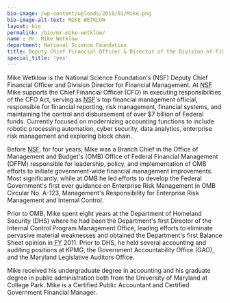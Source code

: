 ```yaml
---
bio-image: /wp-content/uploads/2018/01/Mike.png
bio-image-alt-text: MIKE WETKLOW
layout: bio
permalink: /bio/mr-mike-wetklow/
name : Mr. Mike Wetklow
department: National Science Foundation
title: Deputy Chief Financial Officer & Director of the Division of Financial Management(DFM)
special_title: 'yes'
---
```

   Mike Wetklow is the National Science Foundation's (NSF) Deputy Chief Financial Officer and Division Director for Financial Management. At <abbr title="National Science Foundation">NSF</abbr> Mike supports the Chief Financial Officer (CFO) in executing responsibilities of the CFO Act, serving as <abbr title="National Science Foundation">NSF</abbr>'s top financial management official, responsible for financial reporting, risk management, financial systems, and maintaining the control and disbursement of over $7 billion of Federal funds. Currently focused on modernizing accounting functions to include robotic processing automation, cyber security, data analytics, enterprise risk management and exploring block chain.
             
   Before <abbr title="National Science Foundation">NSF</abbr>, for four years, Mike was a Branch Chief in the Office of Management and Budget's (OMB) Office of Federal Financial Management (OFFM) responsible for leadership, policy, and implementation of OMB efforts to initiate government-wide financial management improvements. Most significantly, while at OMB he led efforts to develop the Federal Government's first ever guidance on Enterprise Risk Management in OMB Circular No. A-123, Management's Responsibility for Enterprise Risk Management and Internal Control.
             
   Prior to OMB, Mike spent eight years at the Department of Homeland Security (DHS) where he had been the Department's first Director of the Internal Control Program Management Office, leading efforts to eliminate pervasive material weaknesses and obtained the Department's first Balance Sheet opinion in <abbr title="Fiscal year">FY</abbr> 2011. Prior to DHS, he held several accounting and auditing positions at KPMG, the Government Accountability Office (GAO), and the Maryland Legislative Auditors Office.
             
   Mike received his undergraduate degree in accounting and his graduate degree in public administration both from the University of Maryland at College Park. Mike is a Certified Public Accountant and Certified Government Financial Manager.

